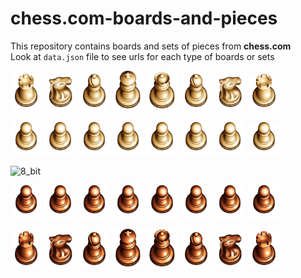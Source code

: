 # chess.com-boards-and-pieces

This repository contains boards and sets of pieces from <strong>chess.com</strong>
</br>
Look at `data.json` file to see urls for each type of boards or sets



<p float="center">
    <img src="https://github.com/GiorgioMegrelli/chess.com-boards-and-pieces/blob/master/pieces/3d_wood/wr.png" width="10%" />
    <img src="https://github.com/GiorgioMegrelli/chess.com-boards-and-pieces/blob/master/pieces/3d_wood/wn.png" width="10%" />
    <img src="https://github.com/GiorgioMegrelli/chess.com-boards-and-pieces/blob/master/pieces/3d_wood/wb.png" width="10%" />
    <img src="https://github.com/GiorgioMegrelli/chess.com-boards-and-pieces/blob/master/pieces/3d_wood/wk.png" width="10%" />
    <img src="https://github.com/GiorgioMegrelli/chess.com-boards-and-pieces/blob/master/pieces/3d_wood/wq.png" width="10%" />
    <img src="https://github.com/GiorgioMegrelli/chess.com-boards-and-pieces/blob/master/pieces/3d_wood/wb.png" width="10%" />
    <img src="https://github.com/GiorgioMegrelli/chess.com-boards-and-pieces/blob/master/pieces/3d_wood/wn.png" width="10%" />
    <img src="https://github.com/GiorgioMegrelli/chess.com-boards-and-pieces/blob/master/pieces/3d_wood/wr.png" width="10%" />
</p>
<p float="center">
    <img src="https://github.com/GiorgioMegrelli/chess.com-boards-and-pieces/blob/master/pieces/3d_wood/wp.png" width="10%" />
    <img src="https://github.com/GiorgioMegrelli/chess.com-boards-and-pieces/blob/master/pieces/3d_wood/wp.png" width="10%" />
    <img src="https://github.com/GiorgioMegrelli/chess.com-boards-and-pieces/blob/master/pieces/3d_wood/wp.png" width="10%" />
    <img src="https://github.com/GiorgioMegrelli/chess.com-boards-and-pieces/blob/master/pieces/3d_wood/wp.png" width="10%" />
    <img src="https://github.com/GiorgioMegrelli/chess.com-boards-and-pieces/blob/master/pieces/3d_wood/wp.png" width="10%" />
    <img src="https://github.com/GiorgioMegrelli/chess.com-boards-and-pieces/blob/master/pieces/3d_wood/wp.png" width="10%" />
    <img src="https://github.com/GiorgioMegrelli/chess.com-boards-and-pieces/blob/master/pieces/3d_wood/wp.png" width="10%" />
    <img src="https://github.com/GiorgioMegrelli/chess.com-boards-and-pieces/blob/master/pieces/3d_wood/wp.png" width="10%" />
</p>

![8_bit](https://github.com/user-attachments/assets/8a4d9719-4d34-47a0-ae23-698353ca08cb)


<p float="center">
    <img src="https://github.com/GiorgioMegrelli/chess.com-boards-and-pieces/blob/master/pieces/3d_wood/bp.png" width="10%" />
    <img src="https://github.com/GiorgioMegrelli/chess.com-boards-and-pieces/blob/master/pieces/3d_wood/bp.png" width="10%" />
    <img src="https://github.com/GiorgioMegrelli/chess.com-boards-and-pieces/blob/master/pieces/3d_wood/bp.png" width="10%" />
    <img src="https://github.com/GiorgioMegrelli/chess.com-boards-and-pieces/blob/master/pieces/3d_wood/bp.png" width="10%" />
    <img src="https://github.com/GiorgioMegrelli/chess.com-boards-and-pieces/blob/master/pieces/3d_wood/bp.png" width="10%" />
    <img src="https://github.com/GiorgioMegrelli/chess.com-boards-and-pieces/blob/master/pieces/3d_wood/bp.png" width="10%" />
    <img src="https://github.com/GiorgioMegrelli/chess.com-boards-and-pieces/blob/master/pieces/3d_wood/bp.png" width="10%" />
    <img src="https://github.com/GiorgioMegrelli/chess.com-boards-and-pieces/blob/master/pieces/3d_wood/bp.png" width="10%" />
</p>
<p float="center">
    <img src="https://github.com/GiorgioMegrelli/chess.com-boards-and-pieces/blob/master/pieces/3d_wood/br.png" width="10%" />
    <img src="https://github.com/GiorgioMegrelli/chess.com-boards-and-pieces/blob/master/pieces/3d_wood/bn.png" width="10%" />
    <img src="https://github.com/GiorgioMegrelli/chess.com-boards-and-pieces/blob/master/pieces/3d_wood/bb.png" width="10%" />
    <img src="https://github.com/GiorgioMegrelli/chess.com-boards-and-pieces/blob/master/pieces/3d_wood/bk.png" width="10%" />
    <img src="https://github.com/GiorgioMegrelli/chess.com-boards-and-pieces/blob/master/pieces/3d_wood/bq.png" width="10%" />
    <img src="https://github.com/GiorgioMegrelli/chess.com-boards-and-pieces/blob/master/pieces/3d_wood/bb.png" width="10%" />
    <img src="https://github.com/GiorgioMegrelli/chess.com-boards-and-pieces/blob/master/pieces/3d_wood/bn.png" width="10%" />
    <img src="https://github.com/GiorgioMegrelli/chess.com-boards-and-pieces/blob/master/pieces/3d_wood/br.png" width="10%" />
</p>
